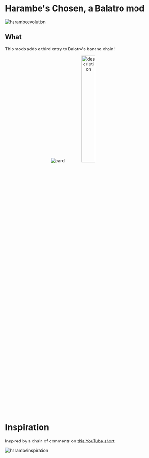# Harambe's Chosen, a Balatro mod
![harambeevolution](https://github.com/user-attachments/assets/57636205-2c62-4e75-9750-d080b56c8364)

## What
This mods adds a third entry to Balatro's banana chain!
<div align="center">
    <img src="https://github.com/JulianDeclercq/harambes-chosen/blob/main/assets/originals/1_harambeschosen.png" alt="card">
    <img width="30%" src="https://github.com/JulianDeclercq/harambes-chosen/blob/main/assets/harambedescription.png" alt="description">
</div>

# Inspiration
Inspired by a chain of comments on [this YouTube short](https://www.youtube.com/shorts/zJQsjkq-cQY)

![harambeinspiration](https://github.com/user-attachments/assets/ae90255c-3c4a-46ca-ad08-4055c7b16a2f)

